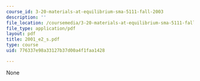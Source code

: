 ```yaml
---
course_id: 3-20-materials-at-equilibrium-sma-5111-fall-2003
description: ''
file_location: /coursemedia/3-20-materials-at-equilibrium-sma-5111-fall-2003/776337e98a33127b37d00a4f1faa1428_2001_e2_s.pdf
file_type: application/pdf
layout: pdf
title: 2001_e2_s.pdf
type: course
uid: 776337e98a33127b37d00a4f1faa1428

---
```

None